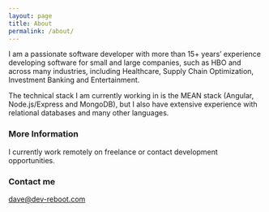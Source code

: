 ```yaml
---
layout: page
title: About
permalink: /about/
---
```


I am a passionate software developer with more than 15+ years’ experience developing software for small and large companies, such as HBO and across many industries, including Healthcare, Supply Chain Optimization, Investment Banking and Entertainment.  

The technical stack I am currently working in is the MEAN stack (Angular, Node.js/Express and MongoDB), but I also have extensive experience with relational databases and many other languages.  

### More Information

I currently work remotely on freelance or contact development opportunities.

### Contact me

[dave@dev-reboot.com](mailto:dave@dev-reboot.com)
